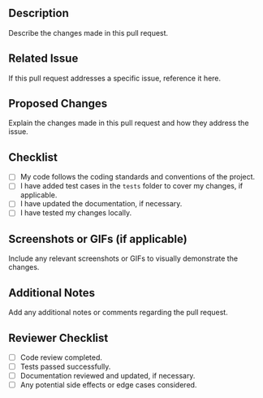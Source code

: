 ## Description

Describe the changes made in this pull request.

## Related Issue

If this pull request addresses a specific issue, reference it here.

## Proposed Changes

Explain the changes made in this pull request and how they address the issue.

## Checklist

- [ ] My code follows the coding standards and conventions of the project.
- [ ] I have added test cases in the `tests` folder to cover my changes, if applicable.
- [ ] I have updated the documentation, if necessary.
- [ ] I have tested my changes locally.

## Screenshots or GIFs (if applicable)

Include any relevant screenshots or GIFs to visually demonstrate the changes.

## Additional Notes

Add any additional notes or comments regarding the pull request.

## Reviewer Checklist

- [ ] Code review completed.
- [ ] Tests passed successfully.
- [ ] Documentation reviewed and updated, if necessary.
- [ ] Any potential side effects or edge cases considered.
